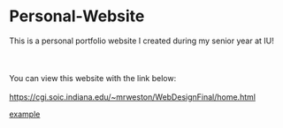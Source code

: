 # Personal-Website

This is a personal portfolio website I created during my senior year at IU!
<br><br><br><br>
You can view this website with the link below: 
<br><br>
https://cgi.soic.indiana.edu/~mrweston/WebDesignFinal/home.html

<a href="https://cgi.soic.indiana.edu/~mrweston/WebDesignFinal/home.html" target="_blank">example</a>
